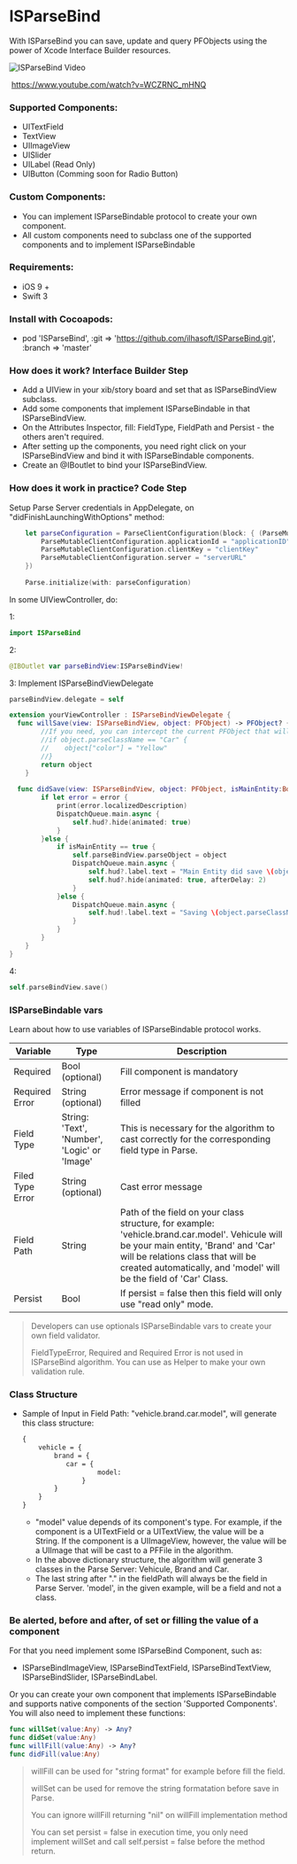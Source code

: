 # ISParseBind

With ISParseBind you can save, update and query PFObjects using the power of Xcode Interface Builder resources.

![ISParseBind Video](https://img.youtube.com/vi/WCZRNC_mHNQ/0.jpg)

​						https://www.youtube.com/watch?v=WCZRNC_mHNQ

### Supported Components:
- UITextField
- TextView
- UIImageView
- UISlider
- UILabel (Read Only)
- UIButton (Comming soon for Radio Button)



### Custom Components:

- You can implement ISParseBindable protocol to create your own component.
- All custom components need to subclass one of the supported components and to implement ISParseBindable



### Requirements:

- iOS 9 +
- Swift 3



### Install with Cocoapods:

- pod 'ISParseBind', :git => 'https://github.com/ilhasoft/ISParseBind.git', :branch => 'master'



### How does it work? Interface Builder Step

- Add a UIView in your xib/story board and set that as ISParseBindView subclass.
- Add some components that implement ISParseBindable in that ISParseBindView.
- On the Attributes Inspector, fill: FieldType, FieldPath and Persist - the others aren't required.
- After setting up the components, you need right click on your ISParseBindView and bind it with ISParseBindable components.
- Create an @IBoutlet to bind your ISParseBindView.



### How does it work in practice? Code Step

Setup Parse Server credentials in AppDelegate, on "didFinishLaunchingWithOptions" method:

```swift
    let parseConfiguration = ParseClientConfiguration(block: { (ParseMutableClientConfiguration) -> Void in
        ParseMutableClientConfiguration.applicationId = "applicationID"
        ParseMutableClientConfiguration.clientKey = "clientKey"
        ParseMutableClientConfiguration.server = "serverURL"
    })
    
    Parse.initialize(with: parseConfiguration)
```

In some UIViewController, do:

1:

```swift
import ISParseBind
```
2:

```swift
@IBOutlet var parseBindView:ISParseBindView!
```
3: Implement ISParseBindViewDelegate

```swift
parseBindView.delegate = self

extension yourViewController : ISParseBindViewDelegate {
  func willSave(view: ISParseBindView, object: PFObject) -> PFObject? {
        //If you need, you can intercept the current PFObject that will be saved and change some attributes before that. For example:
        //if object.parseClassName == "Car" {
        //    object["color"] = "Yellow"
        //}
        return object
    }
    
  func didSave(view: ISParseBindView, object: PFObject, isMainEntity:Bool, error: Error?) {
        if let error = error {
            print(error.localizedDescription)
            DispatchQueue.main.async {
                self.hud?.hide(animated: true)
            }
        }else {
            if isMainEntity == true {
                self.parseBindView.parseObject = object
                DispatchQueue.main.async {
                    self.hud?.label.text = "Main Entity did save \(object.parseClassName)"
                    self.hud?.hide(animated: true, afterDelay: 2)
                }
            }else {
                DispatchQueue.main.async {
                    self.hud!.label.text = "Saving \(object.parseClassName)"
                }
            }
        }
    }        
}
```
4: 

```swift
self.parseBindView.save()
```



### ISParseBindable vars

Learn about how to use variables of ISParseBindable protocol works.

| Variable         | Type                                     | Description                              |
| ---------------- | ---------------------------------------- | ---------------------------------------- |
| Required         | Bool (optional)                          | Fill component is mandatory              |
| Required Error   | String (optional)                        | Error message if component is not filled |
| Field Type       | String: 'Text', 'Number', 'Logic' or 'Image' | This is necessary for the algorithm to cast correctly for the corresponding field type in Parse. |
| Filed Type Error | String (optional)                        | Cast error message                       |
| Field Path       | String                                   | Path of the field on your class structure, for example: 'vehicle.brand.car.model'. Vehicule will be your main entity, 'Brand' and 'Car' will be relations class that will be created automatically, and 'model' will be the field of 'Car' Class. |
| Persist          | Bool                                     | If persist = false then this field will only use "read only" mode. |



> Developers can use optionals ISParseBindable vars to create your own field validator.
>
> FieldTypeError, Required and Required Error is not used in ISParseBind algorithm. You can use as Helper to make your own validation rule.



### Class Structure 

- Sample of Input in Field Path: "vehicle.brand.car.model", will generate this class structure:

  ```markdown
  {
      vehicle = {
          brand = {
           	 car = {
              	     model: 
            	 }
          }
      }
  }
  ```

  - "model" value depends of its component's type. For example, if the component is a UITextField or a UITextView, the value will be a String. If the component is a UIImageView, however, the value will be a UIImage that will be cast to a PFFile in the algorithm.
  - In the above dictionary structure, the algorithm will generate 3 classes in the Parse Server: Vehicule, Brand and Car.
  - The last string after "." in the fieldPath will always be the field in Parse Server. 'model', in the given example, will be a field and not a class.




### Be alerted, before and after, of set or filling the value of a component

For that you need implement some ISParseBind Component, such as:

- ISParseBindImageView, ISParseBindTextField, ISParseBindTextView, ISParseBindSlider, ISParseBindLabel.

Or you can create your own component that implements ISParseBindable and supports native components of the section 'Supported Components'. You will also need to implement these functions:

```swift
func willSet(value:Any) -> Any?
func didSet(value:Any)
func willFill(value:Any) -> Any?
func didFill(value:Any)
```


> willFill can be used for "string format" for example before fill the field.
>
> willSet can be used for remove the string formatation before save in Parse.
>
> You can ignore willFill returning "nil" on willFill implementation method
>
> You can set persist = false in execution time, you only need implement willSet and call self.persist = false before the method return.